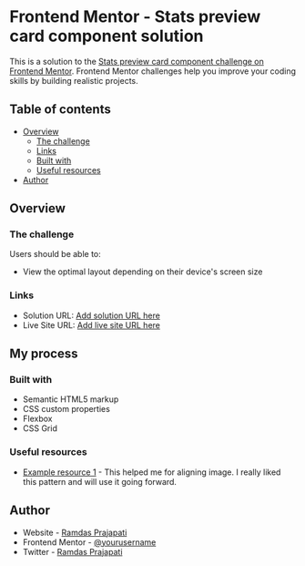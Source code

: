 # Frontend Mentor - Stats preview card component solution

This is a solution to the [Stats preview card component challenge on Frontend Mentor](https://www.frontendmentor.io/challenges/stats-preview-card-component-8JqbgoU62). Frontend Mentor challenges help you improve your coding skills by building realistic projects. 

## Table of contents

- [Overview](#overview)
  - [The challenge](#the-challenge)
  - [Links](#links)
  - [Built with](#built-with)
  - [Useful resources](#useful-resources)
- [Author](#author)


## Overview

### The challenge

Users should be able to:

- View the optimal layout depending on their device's screen size


### Links

- Solution URL: [Add solution URL here](https://your-solution-url.com)
- Live Site URL: [Add live site URL here](https://your-live-site-url.com)

## My process

### Built with

- Semantic HTML5 markup
- CSS custom properties
- Flexbox
- CSS Grid


### Useful resources

- [Example resource 1](https://www.w3schools.com) - This helped me for aligning image. I really liked this pattern and will use it going forward.

## Author

- Website - [Ramdas Prajapati](https://www.optimumdev.online)
- Frontend Mentor - [@yourusername](https://www.frontendmentor.io/profile/yourusername)
- Twitter - [Ramdas Prajapati](https://www.twitter.com/@ramdas693)

